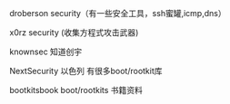 droberson  security（有一些安全工具，ssh蜜罐,icmp,dns）

x0rz  security (收集方程式攻击武器)

knownsec 知道创宇

NextSecurity 以色列 有很多boot/rootkit库

bootkitsbook boot/rootkits 书籍资料
